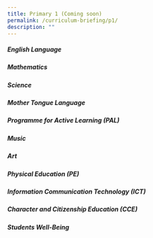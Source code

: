 ```yaml
---
title: Primary 1 (Coming soon)
permalink: /curriculum-briefing/p1/
description: ""
---
```

##### English Language


##### Mathematics


##### Science


##### Mother Tongue Language


##### Programme for Active Learning (PAL)


##### Music


##### Art


##### Physical Education (PE)


##### Information Communication Technology (ICT)


##### Character and Citizenship Education (CCE)


##### Students Well-Being